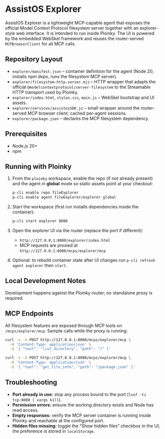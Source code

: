 # AssistOS Explorer

AssistOS Explorer is a lightweight MCP-capable agent that exposes the official Model Context Protocol filesystem server together with an explorer-style web interface. It is intended to run inside Ploinky. The UI is powered by the embedded WebSkel framework and reuses the router-served `MCPBrowserClient` for all MCP calls.

## Repository Layout
- `explorer/manifest.json` – container definition for the agent (Node 20, installs npm deps, runs the filesystem MCP server).
- `explorer/filesystem-http-server.mjs` – HTTP wrapper that adapts the official `@modelcontextprotocol/server-filesystem` to the Streamable HTTP transport used by Ploinky.
- `explorer/index.html`, `styles.css`, `main.js` – WebSkel bootstrap and UI assets.
- `explorer/services/assistosSDK.js` – small wrapper around the router-served MCP browser client; cached per-agent sessions.
- `explorer/package.json` – declares the MCP filesystem dependency.   

## Prerequisites
- Node.js 20+
- npm

## Running with Ploinky
1. From the `ploinky` workspace, enable the repo (if not already present) and the agent in **global** mode so static assets point at your checkout:
   ```bash
   p-cli enable repo fileExplorer
   p-cli enable agent fileExplorer/explorer global
   ```
2. Start the workspace (first run installs dependencies inside the container):
   ```bash
   p-cli start explorer 8080
   ```
3. Open the explorer UI via the router (replace the port if different):
   - `http://127.0.0.1:8080/explorer/index.html`
   - MCP requests are proxied at `http://127.0.0.1:8080/mcps/explorer/mcp`

4. Optional: to rebuild container state after UI changes run `p-cli refresh agent explorer` then `start`.

## Local Development Notes
Development happens against the Ploinky router; no standalone proxy is required.

## MCP Endpoints
All filesystem features are exposed through MCP tools on `/mcps/explorer/mcp`. Sample calls while the proxy is running:
```bash
curl -s -X POST http://127.0.0.1:8080/mcps/explorer/mcp \
  -H 'Content-Type: application/json' \
  -d '{ "tool": "list_directory", "path": "/" }'

curl -s -X POST http://127.0.0.1:8080/mcps/explorer/mcp \
  -H 'Content-Type: application/json' \
  -d '{ "tool": "get_file_info", "path": "/package.json" }'
```

## Troubleshooting
- **Port already in use:** stop any process bound to the port (`lsof -ti tcp:8080 | xargs kill`).
- **Permission errors:** ensure the working directory exists and Node has read access.
- **Empty responses:** verify the MCP server container is running inside Ploinky and reachable at the configured port.
- **Hidden files missing:** toggle the “Show hidden files” checkbox in the UI; the preference is stored in `localStorage`.
